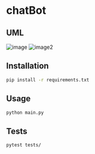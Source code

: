 # chatBot

## UML 
![image](packages.png)
![image2](classes.png)

## Installation

```bash
pip install -r requirements.txt
```

## Usage

```bash
python main.py
```

## Tests

```bash
pytest tests/
```
